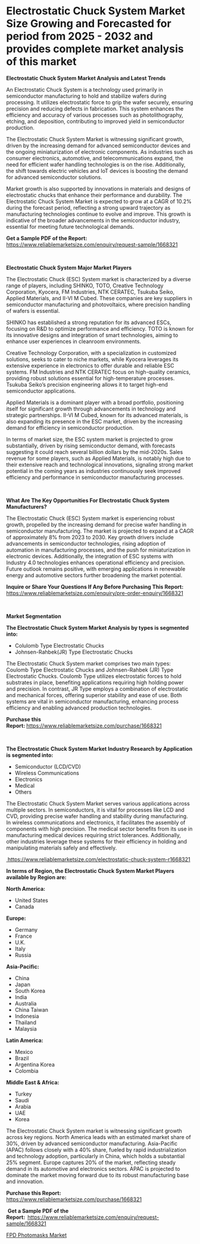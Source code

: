 <p><h1>Electrostatic Chuck System Market Size Growing and Forecasted for period from 2025 - 2032 and provides complete market analysis of this market</h1></p><p><strong>Electrostatic Chuck System Market Analysis and Latest Trends</strong></p>
<p><p>An Electrostatic Chuck System is a technology used primarily in semiconductor manufacturing to hold and stabilize wafers during processing. It utilizes electrostatic force to grip the wafer securely, ensuring precision and reducing defects in fabrication. This system enhances the efficiency and accuracy of various processes such as photolithography, etching, and deposition, contributing to improved yield in semiconductor production.</p><p>The Electrostatic Chuck System Market is witnessing significant growth, driven by the increasing demand for advanced semiconductor devices and the ongoing miniaturization of electronic components. As industries such as consumer electronics, automotive, and telecommunications expand, the need for efficient wafer handling technologies is on the rise. Additionally, the shift towards electric vehicles and IoT devices is boosting the demand for advanced semiconductor solutions. </p><p>Market growth is also supported by innovations in materials and designs of electrostatic chucks that enhance their performance and durability. The Electrostatic Chuck System Market is expected to grow at a CAGR of 10.2% during the forecast period, reflecting a strong upward trajectory as manufacturing technologies continue to evolve and improve. This growth is indicative of the broader advancements in the semiconductor industry, essential for meeting future technological demands.</p></p>
<p><strong>Get a Sample PDF of the Report:&nbsp;</strong> <a href="https://www.reliablemarketsize.com/enquiry/request-sample/1668321?utm_campaign=2281&utm_medium=2&utm_source=Github&utm_content=ia&utm_term=08032025&utm_id=electrostatic-chuck-system">https://www.reliablemarketsize.com/enquiry/request-sample/1668321</a></p>
<p>&nbsp;</p>
<p><strong>Electrostatic Chuck System Major Market Players</strong></p>
<p><p>The Electrostatic Chuck (ESC) System market is characterized by a diverse range of players, including SHINKO, TOTO, Creative Technology Corporation, Kyocera, FM Industries, NTK CERATEC, Tsukuba Seiko, Applied Materials, and II-VI M Cubed. These companies are key suppliers in semiconductor manufacturing and photovoltaics, where precision handling of wafers is essential.</p><p>SHINKO has established a strong reputation for its advanced ESCs, focusing on R&D to optimize performance and efficiency. TOTO is known for its innovative designs and integration of smart technologies, aiming to enhance user experiences in cleanroom environments.</p><p>Creative Technology Corporation, with a specialization in customized solutions, seeks to cater to niche markets, while Kyocera leverages its extensive experience in electronics to offer durable and reliable ESC systems. FM Industries and NTK CERATEC focus on high-quality ceramics, providing robust solutions essential for high-temperature processes. Tsukuba Seiko’s precision engineering allows it to target high-end semiconductor applications.</p><p>Applied Materials is a dominant player with a broad portfolio, positioning itself for significant growth through advancements in technology and strategic partnerships. II-VI M Cubed, known for its advanced materials, is also expanding its presence in the ESC market, driven by the increasing demand for efficiency in semiconductor production.</p><p>In terms of market size, the ESC system market is projected to grow substantially, driven by rising semiconductor demand, with forecasts suggesting it could reach several billion dollars by the mid-2020s. Sales revenue for some players, such as Applied Materials, is notably high due to their extensive reach and technological innovations, signaling strong market potential in the coming years as industries continuously seek improved efficiency and performance in semiconductor manufacturing processes.</p></p>
<p>&nbsp;</p>
<p><strong>What Are The Key Opportunities For Electrostatic Chuck System Manufacturers?</strong></p>
<p><p>The Electrostatic Chuck (ESC) System market is experiencing robust growth, propelled by the increasing demand for precise wafer handling in semiconductor manufacturing. The market is projected to expand at a CAGR of approximately 8% from 2023 to 2030. Key growth drivers include advancements in semiconductor technologies, rising adoption of automation in manufacturing processes, and the push for miniaturization in electronic devices. Additionally, the integration of ESC systems with Industry 4.0 technologies enhances operational efficiency and precision. Future outlook remains positive, with emerging applications in renewable energy and automotive sectors further broadening the market potential.</p></p>
<p><strong>Inquire or Share Your Questions If Any Before Purchasing This Report:</strong> <a href="https://www.reliablemarketsize.com/enquiry/pre-order-enquiry/1668321?utm_campaign=2281&utm_medium=2&utm_source=Github&utm_content=ia&utm_term=08032025&utm_id=electrostatic-chuck-system">https://www.reliablemarketsize.com/enquiry/pre-order-enquiry/1668321</a></p>
<p>&nbsp;</p>
<p><strong>Market Segmentation</strong></p>
<p><strong>The Electrostatic Chuck System Market Analysis by types is segmented into:</strong></p>
<p><ul><li>Colulomb Type Electrostatic Chucks</li><li>Johnsen-Rahbek(JR) Type Electrostatic Chucks</li></ul></p>
<p><p>The Electrostatic Chuck System market comprises two main types: Coulomb Type Electrostatic Chucks and Johnsen-Rahbek (JR) Type Electrostatic Chucks. Coulomb Type utilizes electrostatic forces to hold substrates in place, benefiting applications requiring high holding power and precision. In contrast, JR Type employs a combination of electrostatic and mechanical forces, offering superior stability and ease of use. Both systems are vital in semiconductor manufacturing, enhancing process efficiency and enabling advanced production technologies.</p></p>
<p><strong>Purchase this Report:&nbsp;</strong><a href="https://www.reliablemarketsize.com/purchase/1668321?utm_campaign=2281&utm_medium=2&utm_source=Github&utm_content=ia&utm_term=08032025&utm_id=electrostatic-chuck-system">https://www.reliablemarketsize.com/purchase/1668321</a></p>
<p>&nbsp;</p>
<p><strong>The Electrostatic Chuck System Market Industry Research by Application is segmented into:</strong></p>
<p><ul><li>Semiconductor (LCD/CVD)</li><li>Wireless Communications</li><li>Electronics</li><li>Medical</li><li>Others</li></ul></p>
<p><p>The Electrostatic Chuck System Market serves various applications across multiple sectors. In semiconductors, it is vital for processes like LCD and CVD, providing precise wafer handling and stability during manufacturing. In wireless communications and electronics, it facilitates the assembly of components with high precision. The medical sector benefits from its use in manufacturing medical devices requiring strict tolerances. Additionally, other industries leverage these systems for their efficiency in holding and manipulating materials safely and effectively.</p></p>
<p><a href="https://www.reliablemarketsize.com/electrostatic-chuck-system-r1668321?utm_campaign=2281&utm_medium=2&utm_source=Github&utm_content=ia&utm_term=08032025&utm_id=electrostatic-chuck-system">&nbsp;https://www.reliablemarketsize.com/electrostatic-chuck-system-r1668321</a></p>
<p><strong>In terms of Region, the Electrostatic Chuck System Market Players available by Region are:</strong></p>
<p>
    <p> <strong> North America: </strong>
        <ul>
            <li>United States</li>
            <li>Canada</li>
        </ul>
        </p> 
    <p> <strong> Europe: </strong>
        <ul>
            <li>Germany</li>
            <li>France</li>
            <li>U.K.</li>
            <li>Italy</li>
            <li>Russia</li>
        </ul>
        </p> 
    <p> <strong> Asia-Pacific: </strong>
        <ul>
            <li>China</li>
            <li>Japan</li>
            <li>South Korea</li>
            <li>India</li>
            <li>Australia</li>
            <li>China Taiwan</li>
            <li>Indonesia</li>
            <li>Thailand</li>
            <li>Malaysia</li>
        </ul>
        </p> 
    <p> <strong> Latin America: </strong>
        <ul>
            <li>Mexico</li>
            <li>Brazil</li>
            <li>Argentina Korea</li>
            <li>Colombia</li>
        </ul>
        </p> 
    <p> <strong> Middle East & Africa: </strong>
        <ul>
            <li>Turkey</li>
            <li>Saudi</li>
            <li>Arabia</li>
            <li>UAE</li>
            <li>Korea</li>
        </ul>
    </p>
    </p>
<p><p>The Electrostatic Chuck System market is witnessing significant growth across key regions. North America leads with an estimated market share of 30%, driven by advanced semiconductor manufacturing. Asia-Pacific (APAC) follows closely with a 40% share, fueled by rapid industrialization and technology adoption, particularly in China, which holds a substantial 25% segment. Europe captures 20% of the market, reflecting steady demand in its automotive and electronics sectors. APAC is projected to dominate the market moving forward due to its robust manufacturing base and innovation.</p></p>
<p><strong>Purchase this Report: </strong><a href="https://www.reliablemarketsize.com/purchase/1668321?utm_campaign=2281&utm_medium=2&utm_source=Github&utm_content=ia&utm_term=08032025&utm_id=electrostatic-chuck-system">https://www.reliablemarketsize.com/purchase/1668321</a></p>
<p>&nbsp;<strong>Get a Sample PDF of the Report:&nbsp;&nbsp;</strong><a href="https://www.reliablemarketsize.com/enquiry/request-sample/1668321?utm_campaign=2281&utm_medium=2&utm_source=Github&utm_content=ia&utm_term=08032025&utm_id=electrostatic-chuck-system">https://www.reliablemarketsize.com/enquiry/request-sample/1668321</a></p>
<p><strong></strong></p>
<p><p><a href="https://github.com/gullattedenna/Market-Research-Report-List-1/blob/main/fpd-photomasks-market.md?utm_campaign=2281&utm_medium=2&utm_source=Github&utm_content=ia&utm_term=08032025&utm_id=electrostatic-chuck-system">FPD Photomasks Market</a></p></p>